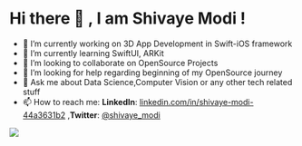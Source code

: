 # Hi there 👋 , I am Shivaye Modi !



- 🔭 I’m currently working on 3D App Development in Swift-iOS framework
- 🌱 I’m currently learning SwiftUI, ARKit
- 👯 I’m looking to collaborate on OpenSource Projects
- 🤔 I’m looking for help regarding beginning of my OpenSource journey
- 💬 Ask me about Data Science,Computer Vision or any other tech related stuff
- 📫 How to reach me: **LinkedIn**: [linkedin.com/in/shivaye-modi-44a3631b2](https://www.linkedin.com/in/shivaye-modi-44a3631b2/)                                                  ,**Twitter**: [@shivaye_modi](https://twitter.com/shivaye_modi) 


<img src = "https://github-readme-stats.vercel.app/api?username=ShivayeModi&show_icons=true&theme=chartreuse-dark"> 
